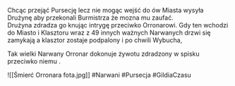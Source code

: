 Chcąc przejąć Pursecję lecz nie mogąc wejść do ów Miasta wysyła Drużynę aby przekonali Burmistrza że mozna mu zaufać.  
Drużyna zdradza go knując intrygę przeciwko Orronarowi. Gdy ten wchodzi do Miasto i Klasztoru wraz z 49 innych ważnych Narwanych drzwi się zamykają a klasztor zostaje podpalony i po chwili Wybucha,

Tak wielki Narwany Orronar dokonuje żywotu zdradzony w spisku przeciwko niemu .

![[Śmierć Orronara fota.jpg]]
#Narwani #Pursecja #GildiaCzasu

